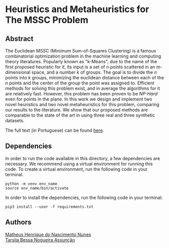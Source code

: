 # Heuristics and Metaheuristics for The MSSC Problem  

## Abstract  

The Euclidean MSSC (Minimum Sum-of-Squares Clustering) is a famous combinatorial optimization problem in the machine learning and computing theory literatures. Popularly known as "k-Means", due to the name of the first proposed heuristic for it, its input is a set of _n_ points scattered in an _m_-dimensional space, and a number _k_ of groups. The goal is to divide the _n_ points into _k_ groups, minimizing the euclidean distance between each of the _n_ points and the center of the group the point was assigned to. Efficient methods for solving this problem exist, and in average the algorithms for it are relatively fast. However, this problem has been proven to be _NP-Hard_ even for points in the plane. In this work we design and implement two novel heuristics and two novel metaheuristics for this problem, comparing our results to the literature. We show that our proposed methods are comparable to the state of the art in using three real and three synthetic datasets.  

The full text (in Portuguese) can be found [here](HeM_Projeto_Final.pdf).  

## Dependencies  

In order to run the code available in this directory, a few dependencies are necessary. We recommend using a virtual environment for running this code. To create a virtual environment, run the following code in your terminal.  


```{bash}  
python -m venv env_name
source env_name/bin/activate
```  


In order to install the dependencies, run the following code in your terminal:  

```{bash}  
pip3 install --user -f requirements.txt  
```  

## Authors  

[Matheus Henrique do Nascimento Nunes](https://github.com/mhnnunes)  
[Tarsila Bessa Nogueira Assunção](https://github.com/tarsilab)  

